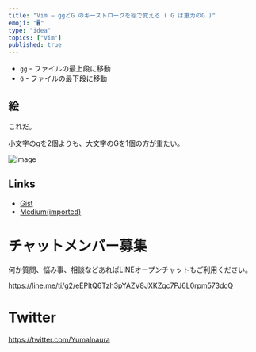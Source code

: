 ```yaml
---
title: "Vim — ggとG のキーストロークを絵で覚える ( G は重力のG )"
emoji: "🖥"
type: "idea"
topics: ["Vim"]
published: true
---
```


- `gg` - ファイルの最上段に移動
- `G` - ファイルの最下段に移動

## 絵

これだ。

小文字のgを2個よりも、大文字のGを1個の方が重たい。

![image](https://user-images.githubusercontent.com/13635059/44145226-b65bab24-a0c5-11e8-89b3-195c17f2f0b4.png)


## Links

- [Gist](https://gist.github.com/YumaInaura/cfd31df17b33c01147b2ad46565ccba1)
- [Medium(imported)](https://medium.com/supersonic-generation/vim-remember-gg-and-g-keystroke-with-gravitys-g-image-move-to-top-and-move-to-bottom-4e0524f94b7d)








<!-- Update From Qiita API -->

# チャットメンバー募集


何か質問、悩み事、相談などあればLINEオープンチャットもご利用ください。

https://line.me/ti/g2/eEPltQ6Tzh3pYAZV8JXKZqc7PJ6L0rpm573dcQ





# Twitter


https://twitter.com/YumaInaura


<!-- Update From Qiita API -->


